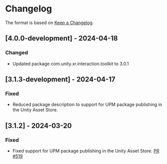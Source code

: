# Changelog

The format is based on [Keep a Changelog](https://keepachangelog.com/en/1.1.0/).

## [4.0.0-development] - 2024-04-18

### Changed

* Updated package com.unity.xr.interaction.toolkit to 3.0.1

## [3.1.3-development] - 2024-04-17

### Fixed

* Reduced package description to support for UPM package publishing in the Unity Asset Store.

## [3.1.2] - 2024-03-20

### Fixed

* Fixed support for UPM package publishing in the Unity Asset Store. [PR #519](https://github.com/MixedRealityToolkit/MixedRealityToolkit-Unity/pull/519)
